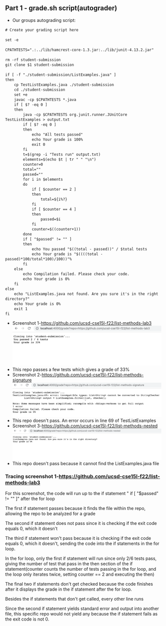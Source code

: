 ## Part 1 - grade.sh script(autograder)
* Our groups autograding script:
```
# Create your grading script here

set -e

CPATHTESTS=".:../lib/hamcrest-core-1.3.jar:../lib/junit-4.13.2.jar"

rm -rf student-submission
git clone $1 student-submission

if [ -f "./student-submission/ListExamples.java" ]
then
    cp TestListExamples.java ./student-submission
    cd ./student-submission
    set +e
    javac -cp $CPATHTESTS *.java
    if [ $? -eq 0 ]
    then
        java -cp $CPATHTESTS org.junit.runner.JUnitCore TestListExamples > output.txt
        if [ $? -eq 0 ]
        then
            echo "All tests passed"
            echo Your grade is 100%
            exit 0
        fi
        t=$(grep -i "Tests run" output.txt)
        elements=$(echo $t | tr " " "\n")
        counter=0
        total=""
        passed=""
        for i in $elements
        do
            if [ $counter == 2 ]
            then
                total=${i%?}
            fi
            if [ $counter == 4 ]
            then
                passed=$i
            fi
            counter=$((counter+1))
        done
        if [ "$passed" != "" ]
        then
            echo You passed "$((total - passed))" / $total tests
            echo Your grade is "$((((total - passed)*100/total*100)/100))"%
        fi
    else
        echo Compilation failed. Please check your code.
        echo Your grade is 0%
    fi
else
    echo "ListExamples.java not found. Are you sure it's in the right directory?"
    echo Your grade is 0%
    exit 1
fi
```
* Screenshot 1-https://github.com/ucsd-cse15l-f22/list-methods-lab3
![Image](test1.png)
* This repo passes a few tests which gives a grade of 33%
* Screenshot 2-https://github.com/ucsd-cse15l-f22/list-methods-signature
![Image](test22.png)
* This repo doesn't pass. An error occurs in line 69 of TestListExamples
* Screenshot 3-https://github.com/ucsd-cse15l-f22/list-methods-nested
![Image](test3.png)
* This repo doesn't pass because it cannot find the ListExamples.java file

### Tracing screenshot 1-https://github.com/ucsd-cse15l-f22/list-methods-lab3
For this screenshot, the code will run up to the if statement " if [ "$passed" != "" ]" after the for loop

The first if statement passes because it finds the file within the repo, allowing the repo to be analyzed for a grade

The second if statement does not pass since it is checking if the exit code equals 0, which it doesn't

The third if statement won't pass because it is checking if the exit code equals 0, which it doesn't, sending the code into the if statements in the for loop.

In the for loop, only the first if statement will run since only 2/6 tests pass, giving the number of test that pass in the then section of the if statement(counter counts the number of tests passing in the for loop, and the loop only iterates twice, setting counter == 2 and executing the then)

The final two if statements don't get checked because the code finishes after it displays the grade in the if statement after the for loop.

Besides the if statements that don't get called, every other line runs

Since the second if statement yields standard error and output into another file, this specific repo would not yield any because the if statement fails as the exit code is not 0.